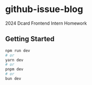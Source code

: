 # github-issue-blog
2024 Dcard Frontend Intern Homework

## Getting Started
```bash
npm run dev
# or
yarn dev
# or
pnpm dev
# or
bun dev
```

